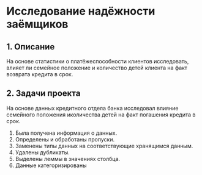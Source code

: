 # Исследование надёжности заёмщиков

## 1. Описание
На основе статистики о платёжеспособности клиентов исследовать, 
влияет ли семейное положение и количество детей клиента на факт возврата кредита в срок.

## 2. Задачи проекта 
На основе данных кредитного отдела банка исследовал влияние семейного положения 
иколичества детей на факт погашения кредита в срок. 

1. Была получена информация о данных. 
2. Определены и обработаны пропуски. 
3. Заменены типы данных на соответствующие хранящимся данным. 
4. Удалены дубликаты. 
5. Выделены леммы в значениях столбца.
6. Данные категоризированы

